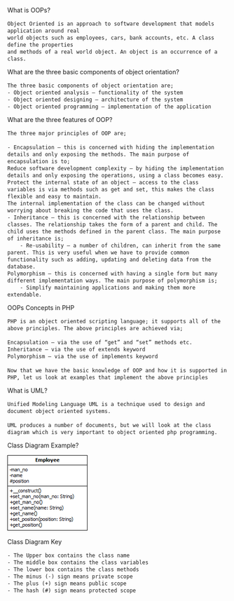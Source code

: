 What is OOPs?

    Object Oriented is an approach to software development that models application around real 
    world objects such as employees, cars, bank accounts, etc. A class define the properties 
    and methods of a real world object. An object is an occurrence of a class.

What are the three basic components of object orientation?

    The three basic components of object orientation are;
    - Object oriented analysis – functionality of the system
    - Object oriented designing – architecture of the system
    - Object oriented programming – implementation of the application

What are the three features of OOP?

    The three major principles of OOP are;

    - Encapsulation – this is concerned with hiding the implementation details and only exposing the methods. The main purpose of encapsulation is to;
    Reduce software development complexity – by hiding the implementation details and only exposing the operations, using a class becomes easy.
    Protect the internal state of an object – access to the class variables is via methods such as get and set, this makes the class flexible and easy to maintain.
    The internal implementation of the class can be changed without worrying about breaking the code that uses the class.
    - Inheritance – this is concerned with the relationship between classes. The relationship takes the form of a parent and child. The child uses the methods defined in the parent class. The main purpose of inheritance is;
        - Re-usability – a number of children, can inherit from the same parent. This is very useful when we have to provide common functionality such as adding, updating and deleting data from the database.
    Polymorphism – this is concerned with having a single form but many different implementation ways. The main purpose of polymorphism is;
        - Simplify maintaining applications and making them more extendable.

OOPs Concepts in PHP

    PHP is an object oriented scripting language; it supports all of the above principles. The above principles are achieved via;
    
    Encapsulation – via the use of “get” and “set” methods etc.
    Inheritance – via the use of extends keyword
    Polymorphism – via the use of implements keyword

    Now that we have the basic knowledge of OOP and how it is supported in PHP, let us look at examples that implement the above principles

What is UML?

    Unified Modeling Language UML is a technique used to design and document object oriented systems.
    
    UML produces a number of documents, but we will look at the class diagram which is very important to object oriented php programming.

Class Diagram Example?

![class diagram example](php/oop/employee_class_diagram.png)

Class Diagram Key

    - The Upper box contains the class name
    - The middle box contains the class variables
    - The lower box contains the class methods
    - The minus (-) sign means private scope
    - The plus (+) sign means public scope
    - The hash (#) sign means protected scope